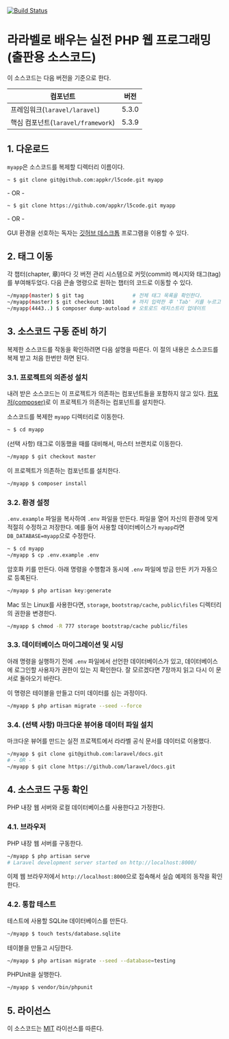 [![Build Status](https://travis-ci.org/appkr/l5code.svg?branch=master)](https://travis-ci.org/appkr/l5code)

# 라라벨로 배우는 실전 PHP 웹 프로그래밍 (출판용 소스코드)

이 소스코드는 다음 버전을 기준으로 한다.

컴포넌트|버전
---|---
프레임워크(`laravel/laravel`)|5.3.0
핵심 컴포넌트(`laravel/framework`)|5.3.9

## 1. 다운로드

`myapp`은 소스코드를 복제할 디렉터리 이름이다.

```sh
~ $ git clone git@github.com:appkr/l5code.git myapp
```

\- OR - 

```sh
~ $ git clone https://github.com/appkr/l5code.git myapp
```

\- OR - 

GUI 환경을 선호하는 독자는 [깃허브 데스크톱](https://desktop.github.com) 프로그램을 이용할 수 있다.

## 2. 태그 이동

각 챕터(chapter, 章)마다 깃 버전 관리 시스템으로 커밋(commit) 메시지와 태그(tag)를 부여해두었다. 다음 콘솔 명령으로 원하는 챕터의 코드로 이동할 수 있다.

```sh
~/myapp(master) $ git tag                # 전체 태그 목록을 확인한다.
~/myapp(master) $ git checkout 1001      # 까지 입력한 후 'Tab' 키를 누르고 'Enter'를 친다.
~/myapp(4443..) $ composer dump-autoload # 오토로드 레지스트리 업데이트
```

## 3. 소스코드 구동 준비 하기

복제한 소스코드를 작동을 확인하려면 다음 설명을 따른다. 이 절의 내용은 소스코드를 복제 받고 처음 한번만 하면 된다.

### 3.1. 프로젝트의 의존성 설치

내려 받은 소스코드는 이 프로젝트가 의존하는 컴포넌트들을 포함하지 않고 있다. [컴포저(composer)](https://getcomposer.org/)로 이 프로젝트가 의존하는 컴포넌트를 설치한다.

소스코드를 복제한 `myapp` 디렉터리로 이동한다.

```sh
~ $ cd myapp
```

(선택 사항) 태그로 이동했을 때를 대비해서, 마스터 브랜치로 이동한다.

```sh
~/myapp $ git checkout master
```

이 프로젝트가 의존하는 컴포넌트를 설치한다.

```sh
~/myapp $ composer install
```

### 3.2. 환경 설정

`.env.example` 파일을 복사하여 `.env` 파일을 만든다. 파일을 열어 자신의 환경에 맞게 적절히 수정하고 저장한다. 예를 들어 사용할 데이터베이스가 `myapp`라면 `DB_DATABASE=myapp`으로 수정한다.

```sh
~ $ cd myapp
~/myapp $ cp .env.example .env
```

암호화 키를 만든다. 아래 명령을 수행함과 동시에 `.env` 파일에 방금 만든 키가 자동으로 등록된다. 

```sh
~/myapp $ php artisan key:generate
```

Mac 또는 Linux를 사용한다면, `storage`, `bootstrap/cache`, `public\files` 디렉터리의 권한을 변경한다.

```sh
~/myapp $ chmod -R 777 storage bootstrap/cache public/files
```

### 3.3. 데이터베이스 마이그레이션 및 시딩

아래 명령을 실행하기 전에 `.env` 파일에서 선언한 데이터베이스가 있고, 데이터베이스에 로그인할 사용자가 권한이 있는 지 확인한다. 잘 모르겠다면 7장까지 읽고 다시 이 문서로 돌아오기 바란다.

이 명령은 테이블을 만들고 더미 데이터를 심는 과정이다.

```sh
~/myapp $ php artisan migrate --seed --force
```

### 3.4. (선택 사항) 마크다운 뷰어용 데이터 파일 설치

마크다운 뷰어를 만드는 실전 프로젝트에서 라라벨 공식 문서를 데이터로 이용했다.

```sh
~/myapp $ git clone git@github.com:laravel/docs.git
# - OR -
~/myapp $ git clone https://github.com/laravel/docs.git
```

## 4. 소스코드 구동 확인

PHP 내장 웹 서버와 로컬 데이터베이스를 사용한다고 가정한다.

### 4.1. 브라우저

PHP 내장 웹 서버를 구동한다.

```sh
~/myapp $ php artisan serve
# Laravel development server started on http://localhost:8000/
```

이제 웹 브라우저에서 `http://localhost:8000`으로 접속해서 실습 예제의 동작을 확인한다.
 
### 4.2. 통합 테스트

테스트에 사용할 SQLite 데이터베이스를 만든다.

```sh
~/myapp $ touch tests/database.sqlite
```

테이블을 만들고 시딩한다.

```sh
~/myapp $ php artisan migrate --seed --database=testing
```

PHPUnit을 실행한다.

```sh
~/myapp $ vendor/bin/phpunit
```

## 5. 라이선스

이 소스코드는 [MIT](https://github.com/appkr/l5code/blob/master/LICENSE) 라이선스를 따른다.
